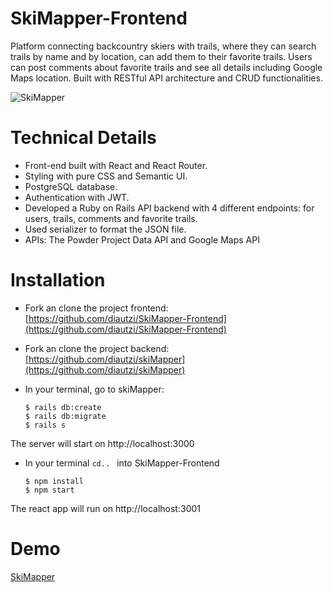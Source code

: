 # SkiMapper-Frontend

Platform connecting backcountry skiers with trails, where they can search trails by name and by location, can add them to their favorite trails. Users can post comments about favorite trails and see all details including Google Maps location. Built with RESTful API architecture and CRUD functionalities.

![SkiMapper](https://github.com/diautzi/SkiMapperFront/blob/master/welcomePage.png)

# Technical Details 
- Front-end built with React and React Router.
- Styling with pure CSS and Semantic UI.
- PostgreSQL database.
- Authentication with JWT.
- Developed a Ruby on Rails API backend with 4 different endpoints: for users, trails, comments and favorite trails.
- Used serializer to format the JSON file.
- APIs: The Powder Project Data API and Google Maps API

# Installation 
- Fork an clone the project frontend: 
  [https://github.com/diautzi/SkiMapper-Frontend](https://github.com/diautzi/SkiMapper-Frontend)
 - Fork an clone the project backend: 
  [https://github.com/diautzi/skiMapper](https://github.com/diautzi/skiMapper)
 - In your terminal, go to skiMapper:
 
      ```
      $ rails db:create
      $ rails db:migrate
      $ rails s
      ```
 The server will start on http://localhost:3000
- In your terminal ```cd.. ``` into SkiMapper-Frontend 
    ``` 
    $ npm install
    $ npm start
    ```
The react app will run on http://localhost:3001

# Demo 
[SkiMapper](https://skimapper.herokuapp.com/)
